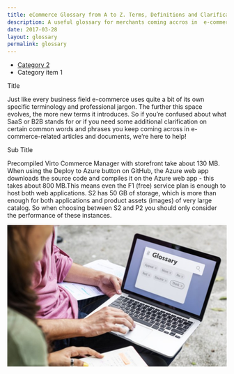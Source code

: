 ```yaml
---
title: eCommerce Glossary from A to Z. Terms, Definitions and Clarifications - Virto Commerce
description: A useful glossary for merchants coming accros in  e-commerce-related acticles and documents, as well as additional clarifications on certain common words and phrases
date: 2017-03-28
layout: glossary
permalink: glossary
---
```

<ul class="list list--breadcrumb">
    <li class="list__item">
        <a class="list__link" href="#">Category 2</a>
    </li>
    <li class="list__item">
        Category item 1
    </li>
</ul>
<div class="glossary__t">Title</div>
<p>Just like every business field e-commerce uses quite a bit of its own specific terminology and professional jargon. The further this space evolves, the more new terms it introduces. So if you’re confused about what SaaS or B2B stands for or if you need some additional clarification on certain common words and phrases you keep coming across in e-commerce-related articles and documents, we’re here to help!</p>
<div class="glossary__sub-t">Sub Title</div>
<p>Precompiled Virto Commerce Manager with storefront take about 130 MB. When using the Deploy to Azure button on GitHub, the Azure web app downloads the source code and compiles it on the Azure web app - this takes about 800 MB.This means even the F1 (free) service plan is enough to host both web applications. S2 has 50 GB of storage, which is more than enough for both applications and product assets (images) of very large catalog. So when choosing between S2 and P2 you should only consider the performance of these instances.</p>
<img src="../assets/images/glossary/image.png" alt="">
